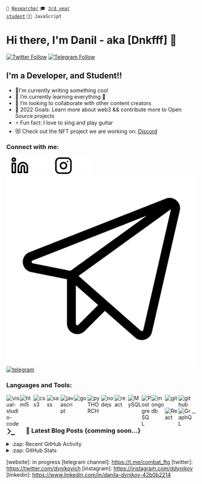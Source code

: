 <code>🔭 [Researcher](https://www.linkedin.com/in/danila-dynikov-42b0b2214/)</code>
<code>🎓 [3rd year student](https://github.com/HowProgrammingWorks/Index)</code>
<code>👨‍💻 JavaScript</code><br>

# Hi there, I'm Danil - aka [Dnkfff] 👋 

[![Twitter Follow](https://img.shields.io/twitter/follow/dynikovich?label=Follow)](https://twitter.com/intent/follow?original_referer=https%3A%2F%2Fgithub.com%2Fdynikovich&screen_name=dynikovich)
[![Telegram Follow](https://img.shields.io/badge/-telegram-red?color=white&logo=telegram&logoColor=black)](https://t.me/combat_ftg)


## I'm a Developer, and Student!!
- 🤫I'm currently writing something cool
- 🌱 I’m currently learning everything 🤣
- 👯 I’m looking to collaborate with other content creators
- 🥅 2022 Goals: Learn more about web3 && contribute more to Open Source projects
- ⚡ Fun fact: I love to sing and play guitar
- 😻 Check out the NFT project we are working on: [Discord](https://discord.gg/SyuwMAPN)

### Connect with me:

&nbsp;&nbsp;
[![linkedin](./img/linkedin-light.svg)](https://www.linkedin.com/in/danila-dynikov-42b0b2214#gh-light-mode-only)
[![linkedin](./img/linkedin-dark.svg)](https://www.linkedin.com/in/danila-dynikov-42b0b2214#gh-dark-mode-only)
&nbsp;&nbsp;
[![instagram](./img/instagram-light.svg)](https://instagram.com/ddynikov#gh-light-mode-only)
[![instagram](./img/instagram-dark.svg)](https://instagram.com/ddynikov#gh-dark-mode-only)
[![telegram](./img/telegram-light.svg)](https://t.me/IfUrgentWrite#gh-light-mode-only)
[![telegram](./img/telegram-dark.svg)](https://t.me/IfUrgentWrite#gh-dark-mode-only)
<br />

### Languages and Tools:

<img align="left" alt="visual-studio-code" width="36px" width="100%" src="https://user-images.githubusercontent.com/47355300/123660785-9f77d480-d83c-11eb-9795-357778ae8b7e.png" />
<img align="left" alt="html5" width="36px" width="100%" src="https://user-images.githubusercontent.com/47355300/123663250-e36bd900-d83e-11eb-8ee5-1fb15bae5d78.png" />
<img align="left" alt="css3" width="36px" width="100%" src="https://user-images.githubusercontent.com/47355300/123663242-e23aac00-d83e-11eb-8bf7-f233e28935f5.png" />
<img align="left" alt="sass" width="36px" width="100%" src="https://user-images.githubusercontent.com/47355300/123660829-a999d300-d83c-11eb-9be7-1d689f9e2dc1.png" />
<img align="left" alt="javascript" width="36px" width="100%" src="https://user-images.githubusercontent.com/47355300/123660832-aacb0000-d83c-11eb-90d6-cf933bfc9087.png" />
<img align="left" alt="go" width="36px" width="100%" src="https://cdn.jsdelivr.net/gh/devicons/devicon/icons/go/go-original-wordmark.svg" />
<img align="left" alt="pyTHORCH" width="36px" width="100%" src="https://cdn.jsdelivr.net/gh/devicons/devicon/icons/python/python-original.svg" />
<img align="left" alt="nodejs" width="36px" width="100%" src="https://user-images.githubusercontent.com/47355300/123660848-ae5e8700-d83c-11eb-9198-6d9cc45545d1.png" />
<img align="left" alt="react" width="36px" width="100%" src="https://user-images.githubusercontent.com/47355300/123660836-abfc2d00-d83c-11eb-94e7-c88d0f925418.png" />
<img align="left" alt="MySQL" width="36px" width="100%" src="https://cdn.jsdelivr.net/gh/devicons/devicon/icons/mysql/mysql-plain-wordmark.svg" />
<img align="left" alt="PostgreSQL" width="26px" src="https://cdn.jsdelivr.net/gh/devicons/devicon/icons/postgresql/postgresql-original.svg" />
<img align="left" alt="mongodb" width="36px" width="100%" src="https://cdn.jsdelivr.net/gh/devicons/devicon/icons/mongodb/mongodb-original.svg" />
<img align="left" alt="git" width="36px" width="100%" src="https://user-images.githubusercontent.com/47355300/123662424-20839b80-d83e-11eb-863f-53255ff3f8f6.png" />
<img align="left" alt="github" width="36px" width="100%" src="https://user-images.githubusercontent.com/47355300/123662561-4315b480-d83e-11eb-819d-f05481a23169.jpg" />
<img align="left" alt="React" width="36px" width="100%" src="https://cdn.jsdelivr.net/gh/devicons/devicon/icons/react/react-original.svg" />
<img align="left" alt="GraphQL" width="36px" width="100%" src="https://cdn.jsdelivr.net/gh/devicons/devicon/icons/graphql/graphql-plain.svg" />
<img align="left" alt="Terminal" width="26px" src="./img/terminal-light.svg" />
<img align="left" alt="Terminal" width="26px" src="./img/terminal-dark.svg" />
<br />
<br />

---

### 📕 Latest Blog Posts {comming soon...}

<details>
  <summary>:zap: Recent GitHub Activity</summary>
  
<!--START_SECTION:activity-->
1. ❌ Closed PR [#5](pull request link) in [.../...](link)
2. 💪 Opened PR [#1580](pull request link) in [.../...](link)
3. 🗣 Commented on [#1572](pull request link) in [.../...](link)
4. 🎉 Merged PR [#1](pull request link) in [.../...](link)
5. 💪 Opened PR [#1](pull request link) in [.../...](link)
<!--END_SECTION:activity-->

</details>

<details>
  <summary>:zap: GitHub Stats</summary>

  <img align="left" alt="Dnkfff's GitHub Stats" src="https://github-readme-stats.vercel.app/api?username=Dnkfff&show_icons=true&hide_border=false&title_color=ff652f&icon_color=FFE400&bg_color=09131B&text_color=ffffff&border_color=0c1a25" />

</details>

[website]: in progress
[telegram channel]: https://t.me/combat_ftg
[twitter]: https://twitter.com/dynikovich
[instagram]: https://instagram.com/ddynikov
[linkedin]: https://www.linkedin.com/in/danila-dynikov-42b0b2214
